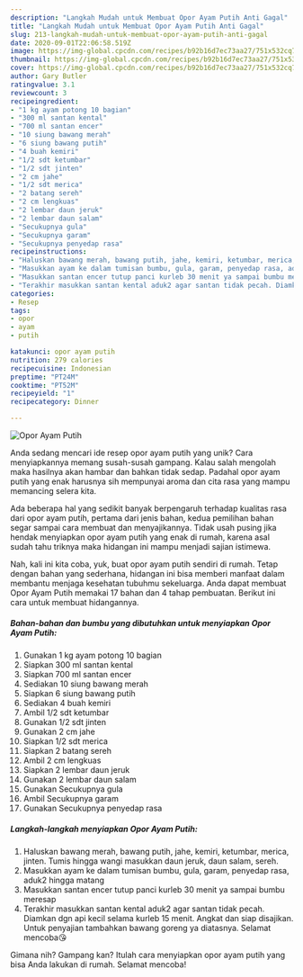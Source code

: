 ```yaml
---
description: "Langkah Mudah untuk Membuat Opor Ayam Putih Anti Gagal"
title: "Langkah Mudah untuk Membuat Opor Ayam Putih Anti Gagal"
slug: 213-langkah-mudah-untuk-membuat-opor-ayam-putih-anti-gagal
date: 2020-09-01T22:06:58.519Z
image: https://img-global.cpcdn.com/recipes/b92b16d7ec73aa27/751x532cq70/opor-ayam-putih-foto-resep-utama.jpg
thumbnail: https://img-global.cpcdn.com/recipes/b92b16d7ec73aa27/751x532cq70/opor-ayam-putih-foto-resep-utama.jpg
cover: https://img-global.cpcdn.com/recipes/b92b16d7ec73aa27/751x532cq70/opor-ayam-putih-foto-resep-utama.jpg
author: Gary Butler
ratingvalue: 3.1
reviewcount: 3
recipeingredient:
- "1 kg ayam potong 10 bagian"
- "300 ml santan kental"
- "700 ml santan encer"
- "10 siung bawang merah"
- "6 siung bawang putih"
- "4 buah kemiri"
- "1/2 sdt ketumbar"
- "1/2 sdt jinten"
- "2 cm jahe"
- "1/2 sdt merica"
- "2 batang sereh"
- "2 cm lengkuas"
- "2 lembar daun jeruk"
- "2 lembar daun salam"
- "Secukupnya gula"
- "Secukupnya garam"
- "Secukupnya penyedap rasa"
recipeinstructions:
- "Haluskan bawang merah, bawang putih, jahe, kemiri, ketumbar, merica, jinten. Tumis hingga wangi masukkan daun jeruk, daun salam, sereh."
- "Masukkan ayam ke dalam tumisan bumbu, gula, garam, penyedap rasa, aduk2 hingga matang"
- "Masukkan santan encer tutup panci kurleb 30 menit ya sampai bumbu meresap"
- "Terakhir masukkan santan kental aduk2 agar santan tidak pecah. Diamkan dgn api kecil selama kurleb 15 menit. Angkat dan siap disajikan. Untuk penyajian tambahkan bawang goreng ya diatasnya. Selamat mencoba😘"
categories:
- Resep
tags:
- opor
- ayam
- putih

katakunci: opor ayam putih 
nutrition: 279 calories
recipecuisine: Indonesian
preptime: "PT24M"
cooktime: "PT52M"
recipeyield: "1"
recipecategory: Dinner

---
```



![Opor Ayam Putih](https://img-global.cpcdn.com/recipes/b92b16d7ec73aa27/751x532cq70/opor-ayam-putih-foto-resep-utama.jpg)

Anda sedang mencari ide resep opor ayam putih yang unik? Cara menyiapkannya memang susah-susah gampang. Kalau salah mengolah maka hasilnya akan hambar dan bahkan tidak sedap. Padahal opor ayam putih yang enak harusnya sih mempunyai aroma dan cita rasa yang mampu memancing selera kita.



Ada beberapa hal yang sedikit banyak berpengaruh terhadap kualitas rasa dari opor ayam putih, pertama dari jenis bahan, kedua pemilihan bahan segar sampai cara membuat dan menyajikannya. Tidak usah pusing jika hendak menyiapkan opor ayam putih yang enak di rumah, karena asal sudah tahu triknya maka hidangan ini mampu menjadi sajian istimewa.


Nah, kali ini kita coba, yuk, buat opor ayam putih sendiri di rumah. Tetap dengan bahan yang sederhana, hidangan ini bisa memberi manfaat dalam membantu menjaga kesehatan tubuhmu sekeluarga. Anda dapat membuat Opor Ayam Putih memakai 17 bahan dan 4 tahap pembuatan. Berikut ini cara untuk membuat hidangannya.

<!--inarticleads1-->

##### Bahan-bahan dan bumbu yang dibutuhkan untuk menyiapkan Opor Ayam Putih:

1. Gunakan 1 kg ayam potong 10 bagian
1. Siapkan 300 ml santan kental
1. Siapkan 700 ml santan encer
1. Sediakan 10 siung bawang merah
1. Siapkan 6 siung bawang putih
1. Sediakan 4 buah kemiri
1. Ambil 1/2 sdt ketumbar
1. Gunakan 1/2 sdt jinten
1. Gunakan 2 cm jahe
1. Siapkan 1/2 sdt merica
1. Siapkan 2 batang sereh
1. Ambil 2 cm lengkuas
1. Siapkan 2 lembar daun jeruk
1. Gunakan 2 lembar daun salam
1. Gunakan Secukupnya gula
1. Ambil Secukupnya garam
1. Gunakan Secukupnya penyedap rasa




<!--inarticleads2-->

##### Langkah-langkah menyiapkan Opor Ayam Putih:

1. Haluskan bawang merah, bawang putih, jahe, kemiri, ketumbar, merica, jinten. Tumis hingga wangi masukkan daun jeruk, daun salam, sereh.
1. Masukkan ayam ke dalam tumisan bumbu, gula, garam, penyedap rasa, aduk2 hingga matang
1. Masukkan santan encer tutup panci kurleb 30 menit ya sampai bumbu meresap
1. Terakhir masukkan santan kental aduk2 agar santan tidak pecah. Diamkan dgn api kecil selama kurleb 15 menit. Angkat dan siap disajikan. Untuk penyajian tambahkan bawang goreng ya diatasnya. Selamat mencoba😘




Gimana nih? Gampang kan? Itulah cara menyiapkan opor ayam putih yang bisa Anda lakukan di rumah. Selamat mencoba!

